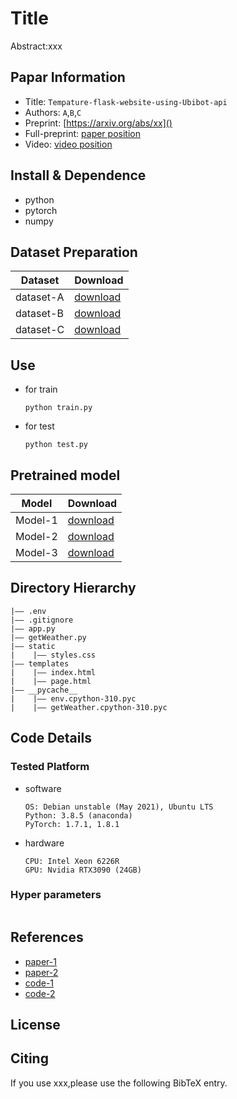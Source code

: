 Title
===
Abstract:xxx
## Papar Information
- Title:  `Tempature-flask-website-using-Ubibot-api`
- Authors:  `A`,`B`,`C`
- Preprint: [https://arxiv.org/abs/xx]()
- Full-preprint: [paper position]()
- Video: [video position]()

## Install & Dependence
- python
- pytorch
- numpy

## Dataset Preparation
| Dataset | Download |
| ---     | ---   |
| dataset-A | [download]() |
| dataset-B | [download]() |
| dataset-C | [download]() |

## Use
- for train
  ```
  python train.py
  ```
- for test
  ```
  python test.py
  ```
## Pretrained model
| Model | Download |
| ---     | ---   |
| Model-1 | [download]() |
| Model-2 | [download]() |
| Model-3 | [download]() |


## Directory Hierarchy
```
|—— .env
|—— .gitignore
|—— app.py
|—— getWeather.py
|—— static
|    |—— styles.css
|—— templates
|    |—— index.html
|    |—— page.html
|—— __pycache__
|    |—— env.cpython-310.pyc
|    |—— getWeather.cpython-310.pyc
```
## Code Details
### Tested Platform
- software
  ```
  OS: Debian unstable (May 2021), Ubuntu LTS
  Python: 3.8.5 (anaconda)
  PyTorch: 1.7.1, 1.8.1
  ```
- hardware
  ```
  CPU: Intel Xeon 6226R
  GPU: Nvidia RTX3090 (24GB)
  ```
### Hyper parameters
```
```
## References
- [paper-1]()
- [paper-2]()
- [code-1](https://github.com)
- [code-2](https://github.com)
  
## License

## Citing
If you use xxx,please use the following BibTeX entry.
```
```
